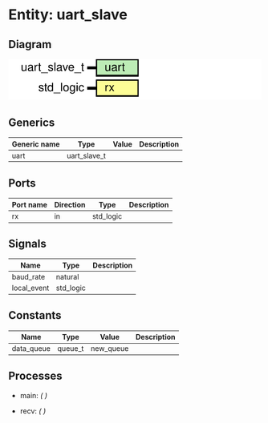 # Entity: uart_slave
## Diagram
![Diagram](uart_slave.svg "Diagram")
## Generics
| Generic name | Type         | Value | Description |
| ------------ | ------------ | ----- | ----------- |
| uart         | uart_slave_t |       |             |
## Ports
| Port name | Direction | Type      | Description |
| --------- | --------- | --------- | ----------- |
| rx        | in        | std_logic |             |
## Signals
| Name        | Type      | Description |
| ----------- | --------- | ----------- |
| baud_rate   | natural   |             |
| local_event | std_logic |             |
## Constants
| Name       | Type    | Value      | Description |
| ---------- | ------- | ---------- | ----------- |
| data_queue | queue_t |  new_queue |             |
## Processes
- main: _(  )_

- recv: _(  )_

